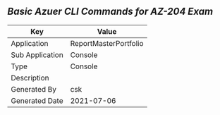 ## *Basic Azuer CLI Commands for AZ-204 Exam*


|Key|Value  |
|--|--|
|Application| ReportMasterPortfolio |
|Sub Application| Console |
|Type| Console |
|Description|  |
|Generated By| csk   |
|Generated Date| 2021-07-06|
